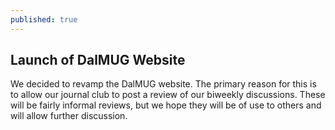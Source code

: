 ```yaml
---
published: true
---
```

## Launch of DalMUG Website

We decided to revamp the DalMUG website. The primary reason for this is to allow our journal club to post a review of our biweekly discussions. These will be fairly informal reviews, but we hope they will be of use to others and will allow further discussion. 


